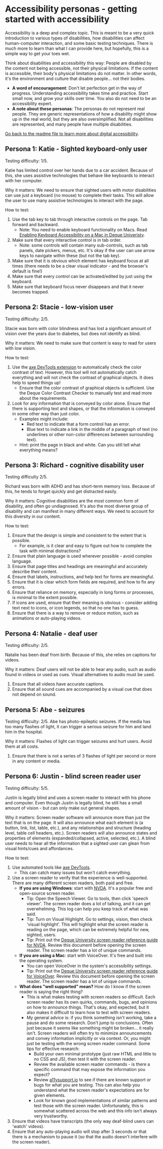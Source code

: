 # Accessibility personas - getting started with accessibility

Accessibility is a deep and complex topic. This is meant to be a very quick introduction to various types of disabilities, how disabilities can affect human-computer interaction, and some basic testing techniques. There is much more to learn than what I can provide here, but hopefully, this is a simple way to get your toes wet.

Think about disabilities and accessibility this way: People are disabled by the content not being accessible, not their physical limitations. If the content is accessible, their body's physical limitations do not matter. In other words, it's the environment and culture that disable people… not their bodies.

- **A word of encouragement**: Don't let perfection get in the way of progress. Understanding accessibility takes time and practice. Start small now, and grow your skills over time. You also do not need to be an accessibility expert.
- **A note about these personas**: The personas do not represent real people. They are generic representations of how a disability might show up in the real world, but they are also oversimplified. Not all disabilities are represented, and many people have multiple disabilities.

[Go back to the readme file to learn more about digital accessibility](README.md).

## Persona 1: Katie - Sighted keyboard-only user
Testing difficulty: 1/5.

Katie has limited control over her hands due to a car accident. Because of this, she uses assistive technologies that behave like keyboards to interact with her computer.

Why it matters: We need to ensure that sighted users with motor disabilities can use just a keyboard (no mouse) to complete their tasks. This will allow the user to use many assistive technologies to interact with the page.

How to test:

1. Use the tab key to tab through interactive controls on the page. Tab forward and backward.
   - Note: You need to enable keyboard functionality on Macs. Read [Enabling Keyboard Accessibility on a Mac in Deque Univeristy](https://dequeuniversity.com/mac/keyboard-access-mac).
2. Make sure that every interactive control is in tab order.
   - Note: some controls will contain many sub-controls, such as tab panels, date pickers, menus, etc. It's okay if the user can use arrow keys to navigate within these (but not the tab key).
3. Make sure that it is obvious which element has keyboard focus at all times (there needs to be a clear visual indicator - and the browser's default is fine!)
4. Make sure that every control can be activated/edited by just using the keyboard.
5. Make sure that keyboard focus never disappears and that it never becomes trapped.

## Persona 2: Stacie - low-vision user
Testing difficulty: 2/5.

Stacie was born with color blindness and has lost a significant amount of vision over the years due to diabetes, but does not identify as blind.

Why it matters: We need to make sure that content is easy to read for users with low vision.

How to test:

1. Use the [axe DevTools extension](https://chrome.google.com/webstore/detail/axe-devtools-web-accessib/lhdoppojpmngadmnindnejefpokejbdd) to automatically check the color contrast of text. However, this tool will not automatically catch everything and will not check the contrast of graphical objects. It does help to speed things up!
   - Ensure that the color contrast of graphical objects is sufficient. Use the Deque Color Contrast Checker to manually test and read more about the requirements. 
2. Look for any information that is conveyed by color alone. Ensure that there is supporting text and shapes, or that the information is conveyed in some other way than just color. 
   - Examples might include: 
      - Red text to indicate that a form control has an error.
      - Blue text to indicate a link in the middle of a paragraph of text (no underlines or other non-color differences between surrounding text).
   - Hint: print the page in black and white. Can you still tell what everything means?

## Persona 3: Richard - cognitive disability user
Testing difficulty 2/5.

Richard was born with ADHD and has short-term memory loss. Because of this, he tends to forget quickly and get distracted easily.

Why it matters: Cognitive disabilities are the most common form of disability, and often go undiagnosed. It's also the most diverse group of disability and can manifest in many different ways. We need to account for this diversity in our content.

How to test:

1. Ensure that the design is simple and consistent to the extent that is possible.
   - For example, is it clear and easy to figure out how to complete the task with minimal distractions?
2. Ensure that plain language is used wherever possible - avoid complex language.
3. Ensure that page titles and headings are meaningful and accurately describe their content.
4. Ensure that labels, instructions, and help text for forms are meaningful.
5. Ensure that it is clear which form fields are required, and how to fix any errors.
6. Ensure that reliance on memory, especially in long forms or processes, is minimal to the extent possible.
7. If icons are used, ensure that their meaning is obvious - consider adding text next to icons, or icon legends, so that no one has to guess.
8. Ensure that there is a way to remove or reduce motion, such as animations or auto-playing videos.

## Persona 4: Natalie - deaf user
Testing difficulty: 2/5.

Natalie has been deaf from birth. Because of this, she relies on captions for videos.

Why it matters: Deaf users will not be able to hear any audio, such as audio found in videos or used as cues. Visual alternatives to audio must be used.

1. Ensure that all videos have accurate captions.
2. Ensure that all sound cues are accompanied by a visual cue that does not depend on sound.

## Persona 5: Abe - seizures
Testing difficulty: 2/5.
Abe has photo-epileptic seizures. If the media has too many flashes of light, it can trigger a serious seizure for him and land him in the hospital.

Why it matters: Flashes of light can trigger seizures and hurt users. Avoid them at all costs.

1. Ensure that there is not a series of 3 flashes of light per second or more in any content or media. 

## Persona 6: Justin - blind screen reader user
Testing difficulty: 5/5.

Justin is legally blind and uses a screen reader to interact with his phone and computer. Even though Justin is legally blind, he still has a small amount of vision - but can only make out general shapes.

Why it matters: Screen reader software will announce more than just the text that is on the page. It will also announce what each element is (a button, link, list, table, etc.), and any relationships and structure (heading level, table cell headers, etc.). Screen readers will also announce states and properties of elements (expanded/collapsed, active, selected, etc.). A blind user needs to hear all the information that a sighted user can glean from visual hints/cues and affordances.

How to test:

1. Use automated tools like [axe DevTools](https://chrome.google.com/webstore/detail/axe-devtools-web-accessib/lhdoppojpmngadmnindnejefpokejbdd).
   - This can catch many issues but won't catch everything. 
3. Use a screen reader to verify that the experience is well-supported. There are many different screen readers, both paid and free.
   - **If you are using Windows**: start with [NVDA](https://www.nvaccess.org/download/). It's a popular free and open-source screen reader.
     - Tip: Open the Speech Viewer. Go to tools, then click 'speech viewer'. The screen reader does a lot of talking, and it can get overwhelming. This log can help you keep track of what was said.
     - Tip: Turn on Visual Highlight. Go to settings, vision, then check 'visual highlight'. This will highlight what the screen reader is reading on the page, which can be extremely helpful for new, sighted, users.
     - Tip: Print out the [Deque University screen reader reference guide for NVDA](https://dequeuniversity.com/screenreaders/nvda-keyboard-shortcuts). Review this document before opening the screen reader. The screen reader has a lot of unique commands.
   - **If you are using a Mac**: start with VoiceOver. It's free and built into the operating system.
     - You can open VoiceOver in the system's accessibility settings.
     - Tip: Print out the [Deque University screen reader reference guide for VoiceOver](https://dequeuniversity.com/screenreaders/voiceover-keyboard-shortcuts). Review this document before opening the screen reader. The screen reader has a lot of unique commands.
   - **What does "well supported" mean?** How do I know if the screen reader is saying the right thing?
     - This is what makes testing with screen readers so difficult. Each screen reader has its own quirks, commands, bugs, and opinions on how to announce things. That's okay, and expected, but it also makes it difficult to learn how to test with screen readers.
     - My general advice is: if you think something isn't working, take a pause and do some research. Don't jump to conclusions. Often just because it seems like something might be broken... it really isn't. Screen readers will often try to minimize announcements and convey information implicitly or via context. Or, you might just be testing with the wrong screen reader command. Some tips for effective research:
        - Build your own minimal prototype (just raw HTML and little to no CSS and JS), then test it with the screen reader.
        - Review the available screen reader commands - is there a specific command that may expose the information you expect?
        - Review [a11ysupport.io](https://a11ysupport.io) to see if there are known support or bugs for what you are testing. This can also help you understand what the screen reader's expectations are for given elements.
        - Look for known good implementations of similar patterns and test those with the screen reader. Unfortunately, this is somewhat scattered across the web and this info isn't always very trustworthy.
5. Ensure that videos have transcripts (the only way deaf-blind users can 'watch' videos).
6. Ensure that any auto-playing audio will stop after 3 seconds or that there is a mechanism to pause it (so that the audio doesn't interfere with the screen reader).

